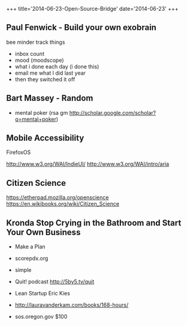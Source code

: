 +++
title='2014-06-23-Open-Source-Bridge'
date='2014-06-23'
+++

## Paul Fenwick - Build your own exobrain
bee minder
track things

 - inbox count
 - mood (moodscope)
 - what i done each day (i done this)
 - email me what I did last year
 - then they switched it off

## Bart Massey - Random

 - mental poker (rsa gm http://scholar.google.com/scholar?q=mental+poker)

## Mobile Accessibility

FirefoxOS

http://www.w3.org/WAI/IndieUI/
http://www.w3.org/WAI/intro/aria

## Citizen Science

https://etherpad.mozilla.org/openscience
https://en.wikibooks.org/wiki/Citizen_Science

## Kronda Stop Crying in the Bathroom and Start Your Own Business


- Make a Plan
- scorepdx.org
- simple 

- Quit! podcast http://5by5.tv/quit
- Lean Startup Eric Kies
- http://lauravanderkam.com/books/168-hours/
- sos.oregon.gov $100